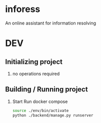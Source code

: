 # inforess
An online assistant for information resolving




# DEV
## Initializing project
1.  no operations required
## Building / Running project
1.  Start Run docker compose
    ```bash
    source ./env/bin/activate
    python ./backend/manage.py runserver
    ```
